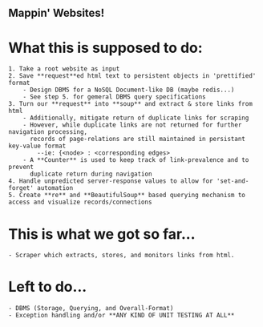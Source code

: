 ## Mappin' Websites!

# What this is supposed to do:

    1. Take a root website as input
    2. Save **request**ed html text to persistent objects in 'prettified' format
        - Design DBMS for a NoSQL Document-like DB (maybe redis...)
        - See step 5. for gemeral DBMS query specifications
    3. Turn our **request** into **soup** and extract & store links from html
        - Additionally, mitigate return of duplicate links for scraping
        - However, while duplicate links are not returned for further navigation processing,
          records of page-relations are still maintained in persistant key-value format
            --ie: {<node> : <corresponding edges>
        - A **Counter** is used to keep track of link-prevalence and to prevent 
          duplicate return during navigation
    4. Handle unpredicted server-response values to allow for 'set-and-forget' automation
    5. Create **re** and **BeautifulSoup** based querying mechanism to access and visualize records/connections
    
# This is what we got so far...
    - Scraper which extracts, stores, and monitors links from html.
    
# Left to do...
    - DBMS (Storage, Querying, and Overall-Format)
    - Exception handling and/or **ANY KIND OF UNIT TESTING AT ALL**    
    